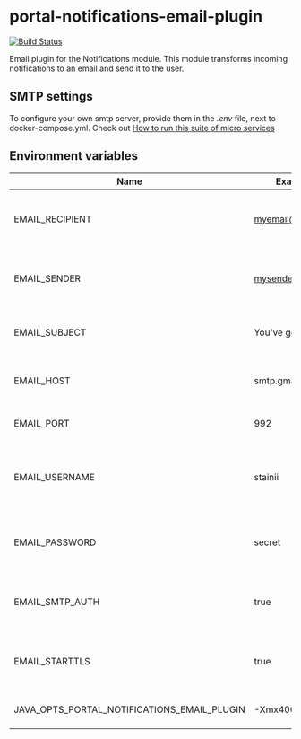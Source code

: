 # portal-notifications-email-plugin
[![Build Status](http://portal-ci.westeurope.cloudapp.azure.com/buildStatus/icon?job=portal-notifications-email-plugin/master)](http://portal-ci.westeurope.cloudapp.azure.com/job/portal-notifications-email-plugin/job/master/)

Email plugin for the Notifications module. This module transforms incoming
        notifications to an email and send it to the user.

## SMTP settings
To configure your own smtp server, provide them in the *.env* file, next to docker-compose.yml.
Check out [How to run this suite of micro services](https://github.com/stainii/portal#how-to-run-this-suite-of-micro-services)

## Environment variables
| Name | Example value | Description | Required? |
| ---- | ------------- | ----------- | -------- |
| EMAIL_RECIPIENT | myemail@example.com | The email address of the receiver of the notifications | required |
| EMAIL_SENDER | mysender@example.com | The email address that's used to send notifications emails | required |
| EMAIL_SUBJECT | You've got a notification! | The subject of the notification email | required |
| EMAIL_HOST | smtp.gmail.com | The hostname of the SMTP server | required |
| EMAIL_PORT | 992 | The port of the SMTP server | required
| EMAIL_USERNAME | stainii | The username used to authenticate at the SMTP server | required |
| EMAIL_PASSWORD | secret | The password user to authenticate at the SMTP server | required |
| EMAIL_SMTP_AUTH | true | Is authentication to the SMTP server required? | required |
| EMAIL_STARTTLS | true | Should TLS be used to communicate with the SMTP server? | required |
| JAVA_OPTS_PORTAL_NOTIFICATIONS_EMAIL_PLUGIN | -Xmx400m -Xms400m | Java opts you want to pass to the JVM | optional
